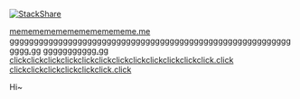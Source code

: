 [![StackShare](http://img.shields.io/badge/tech-stack-0690fa.svg?style=flat)](https://stackshare.io/Park9eon/my-stack)


[mememememememememememe.me](http://mememememememememememe.me)
[gggggggggggggggggggggggggggggggggggggggggggggggggggggggggggggg.gg](http://gggggggggggggggggggggggggggggggggggggggggggggggggggggggggggggg.gg)
[ggggggggggg.gg](http://ggggggggggg.gg)
[clickclickclickclickclickclickclickclickclickclickclickclick.click](http://clickclickclickclickclickclickclickclickclickclickclickclick.click)
[clickclickclickclickclickclick.click](http://clickclickclickclickclickclick.click)


Hi~
